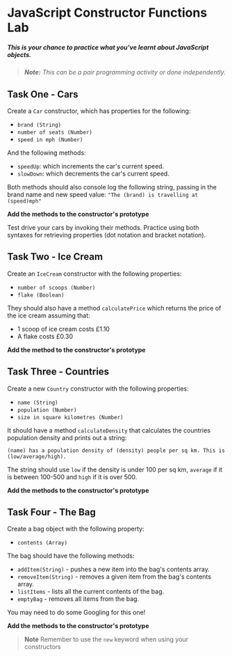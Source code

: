 # JavaScript Constructor Functions Lab

##### This is your chance to practice what you've learnt about JavaScript objects.

> ***Note:*** _This can be a pair programming activity or done independently._


## Task One - Cars

Create a `Car` constructor, which has properties for the following:

  - `brand (String)`
  - `number of seats (Number)`
  - `speed in mph (Number)`

And the following methods:

  - `speedUp`: which increments the car's current speed.
  - `slowDown`: which decrements the car's current speed.

Both methods should also console log the following string, passing in the brand name and new speed value: ```"The (brand) is travelling at (speed)mph"```

**Add the methods to the constructor's prototype**

Test drive your cars by invoking their methods. Practice using both syntaxes for retrieving properties (dot notation and bracket notation).

## Task Two - Ice Cream

Create an `IceCream` constructor with the following properties:

- `number of scoops (Number)`
- `flake (Boolean)`

They should also have a method `calculatePrice` which returns the price of the ice cream assuming that:

 - 1 scoop of ice cream costs £1.10
 - A flake costs £0.30

**Add the method to the constructor's prototype**

## Task Three - Countries

Create a new `Country` constructor with the following properties:

- `name (String)`
- `population (Number)`
- `size in square kilometres (Number)`

It should have a method `calculateDensity` that calculates the countries population density and prints out a string:

`(name) has a population density of (density) people per sq km. This is (low/average/high).`

The string should use `low` if the density is under 100 per sq km, `average` if it is between 100-500 and `high` if it is over 500.

**Add the methods to the constructor's prototype**

## Task Four - The Bag

Create a bag object with the following property:

- `contents (Array)`

The bag should have the following methods:

- `addItem(String)` - pushes a new item into the bag's contents array.
- `removeItem(String)` - removes a given item from the bag's contents array.
- `listItems` - lists all the current contents of the bag.
- `emptyBag` - removes all items from the bag.

You may need to do some Googling for this one!

**Add the methods to the constructor's prototype**

>**Note** Remember to use the `new` keyword when using your constructors
